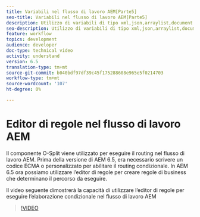 ```yaml
---
title: Variabili nel flusso di lavoro AEM[Parte5]
seo-title: Variabili nel flusso di lavoro AEM[Parte5]
description: Utilizzo di variabili di tipo xml,json,arraylist,document nel flusso di lavoro aem
seo-description: Utilizzo di variabili di tipo xml,json,arraylist,document nel flusso di lavoro aem
feature: workflow
topics: development
audience: developer
doc-type: technical video
activity: understand
version: 6.5
translation-type: tm+mt
source-git-commit: b040bdf97df39c45f175288608e965e5f0214703
workflow-type: tm+mt
source-wordcount: '107'
ht-degree: 0%

---
```



# Editor di regole nel flusso di lavoro AEM

Il componente O-Split viene utilizzato per eseguire il routing nel flusso di lavoro AEM. Prima della versione di AEM 6.5, era necessario scrivere un codice ECMA o personalizzato per abilitare il routing condizionale. In AEM 6.5 ora possiamo utilizzare l’editor di regole per creare regole di business che determinano il percorso da eseguire.

Il video seguente dimostrerà la capacità di utilizzare l’editor di regole per eseguire l’elaborazione condizionale nel flusso di lavoro AEM

>[!VIDEO](https://video.tv.adobe.com/v/26362/quality=9)
